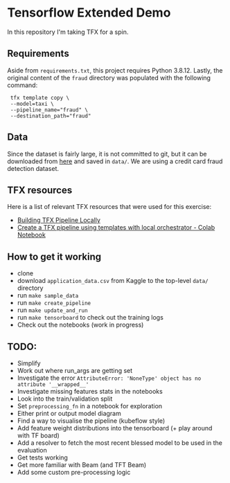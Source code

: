 # Tensorflow Extended Demo

In this repository I'm taking TFX for a spin.

## Requirements

Aside from `requirements.txt`, this project requires Python 3.8.12. Lastly, the original content of the `fraud` directory was populated with the following command:

```
 tfx template copy \
 --model=taxi \
 --pipeline_name="fraud" \
 --destination_path="fraud"
```

## Data

Since the dataset is fairly large, it is not committed to git, but it can be downloaded from [here](https://www.kaggle.com/mishra5001/credit-card?select=application_data.csv) and saved in `data/`. We are using a credit card fraud detection dataset.

## TFX resources

Here is a list of relevant TFX resources that were used for this exercise:

* [Building TFX Pipeline Locally](https://www.tensorflow.org/tfx/guide/build_local_pipeline)
* [Create a TFX pipeline using templates with local orchestrator - Colab Notebook](https://colab.research.google.com/github/tensorflow/tfx/blob/master/docs/tutorials/tfx/template_local.ipynb)

## How to get it working
* clone
* download `application_data.csv` from Kaggle to the top-level `data/` directory
* run `make sample_data`
* run `make create_pipeline`
* run `make update_and_run`
* run `make tensorboard` to check out the training logs
* Check out the notebooks (work in progress)

## TODO:
* Simplify
* Work out where run_args are getting set
* Investigate the error `AttributeError: 'NoneType' object has no attribute '__wrapped__'`
* Investigate missing features stats in the notebooks
* Look into the train/validation split
* Set `preprocessing_fn` in a notebook for exploration
* Either print or output model diagram
* Find a way to visualise the pipeline (kubeflow style)
* Add feature weight distributions into the tensorboard (+ play around with TF board)
* Add a resolver to fetch the most recent blessed model to be used in the evaluation
* Get tests working
* Get more familiar with Beam (and TFT Beam)
* Add some custom pre-processing logic
